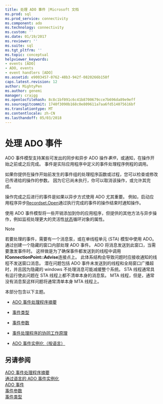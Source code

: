 ```yaml
---
title: 处理 ADO 事件 |Microsoft 文档
ms.prod: sql
ms.prod_service: connectivity
ms.component: ado
ms.technology: connectivity
ms.custom: ''
ms.date: 01/19/2017
ms.reviewer: ''
ms.suite: sql
ms.tgt_pltfrm: ''
ms.topic: conceptual
helpviewer_keywords:
- events [ADO]
- ADO, events
- event handlers [ADO]
ms.assetid: e9003457-0762-48b3-942f-0820266b158f
caps.latest.revision: 12
author: MightyPen
ms.author: genemi
manager: craigg
ms.openlocfilehash: 8c8c1bf091c6c41b8700679cce7b696da89e9eff
ms.sourcegitcommit: 1740f3090b168c0e809611a7aa6fd514075616bf
ms.translationtype: MT
ms.contentlocale: zh-CN
ms.lasthandoff: 05/03/2018
---
```

# <a name="handling-ado-events"></a>处理 ADO 事件
ADO 事件模型支持某些可发出的同步和异步 ADO 操作*事件*，或通知，在操作开始之前或之后完成。 事件是实际应用程序中定义的事件处理程序例程的调用。  
  
 如果你提供在操作开始前发生的事件组的处理程序函数或过程，您可以检查或修改已传递给的操作的参数。 因为它已尚未执行，你可以取消该操作，或允许其完成。  
  
 操作完成之后进行的事件是如果以异步方式使用 ADO 尤其重要。 例如，启动应用程序异步[Recordset.Open](../../../ado/reference/ado-api/open-method-ado-recordset.md)通过执行完成的事件的操作结束时通知操作。  
  
 使用 ADO 事件模型将一些开销添加到你的应用程序，但提供的其他方法与异步操作，例如监视处理更大的灵活性[状态](../../../ado/reference/ado-api/state-property-ado.md)循环对象的属性。  
  
> [!NOTE]
>  若要处理的事件，需要有一个消息泵，或在单线程单元 (STA) 模型中使用 ADO。 通过创建一个隐藏的窗口内部处理 ADO 事件。 ADO 将消息发送到此窗口，当需要激发事件时。 这样做是为了确保事件都发送到的线程中调用**IConnectionPoint::Advise**连接点上。 此体系结构会导致问题时应接收通知的线程不发送窗口消息。 潜在问题包括 ADO 事件未发送到的线程和全局窗口广播超时，并且因为隐藏的 windows 不处理消息可能减缓整个系统。 STA 线程通常具有运行使此问题在 STA 线程上都不清单本身的消息泵。 MTA 线程，但是，通常没有消息泵这样问题将通常清单本身 MTA 线程上。  
  
 本部分包含以下主题。  
  
-   [ADO 事件处理程序摘要](../../../ado/guide/data/ado-event-handler-summary.md)  
  
-   [事件类型](../../../ado/guide/data/types-of-events.md)  
  
-   [事件参数](../../../ado/guide/data/event-parameters.md)  
  
-   [事件处理程序的协同工作原理](../../../ado/guide/data/how-event-handlers-work-together.md)  
  
-   [ADO 事件实例化（按语言）](../../../ado/guide/data/ado-event-instantiation-by-language.md)  
  
## <a name="see-also"></a>另请参阅  
 [ADO 事件处理程序摘要](../../../ado/guide/data/ado-event-handler-summary.md)   
 [通过语言的 ADO 事件实例化](../../../ado/guide/data/ado-event-instantiation-by-language.md)   
 [ADO 事件](../../../ado/reference/ado-api/ado-events.md)   
 [事件参数](../../../ado/guide/data/event-parameters.md)   
 [事件类型](../../../ado/guide/data/types-of-events.md)
